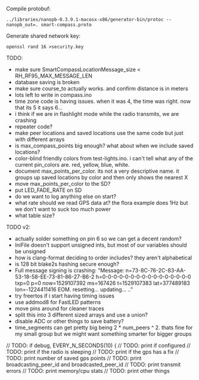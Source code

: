
Compile protobuf:

    ../libraries/nanopb-0.3.9.1-macosx-x86/generator-bin/protoc --nanopb_out=. smart-compass.proto

Generate shared network key:

    openssl rand 16 >security.key

TODO:
- make sure SmartCompassLocationMessage_size < RH_RF95_MAX_MESSAGE_LEN
- database saving is broken
- make sure course_to actually works. and confirm distance is in meters
- lots left to write in compass.ino
- time zone code is having issues. when it was 4, the time was right. now that its 5 it says 6...
- i think if we are in flashlight mode while the radio transmits, we are crashing
- repeater code?
- make peer locations and saved locations use the same code but just with different arrays
- is max_compass_points big enough? what about when we include saved locations?
- color-blind friendly colors from test-lights.ino. i can't tell what any of the current pin_colors are. red, yellow, blue, white.
- document max_points_per_color. its not a very descriptive name. it groups up saved locations by color and then only shows the nearest X
- move max_points_per_color to the SD?
- put LED_FADE_RATE on SD
- do we want to log anything else on start?
- what rate should we read GPS data at? the flora example does 1Hz but we don't want to suck too much power
- what table size?

TODO v2:
- actually solder something on pin 6 so we can get a decent random?
- IniFile doesn't support unsigned ints, but most of our variables should be unsigned
- how is clang-format deciding to order includes? they aren't alphabetical
- is 128 bit blake2s hashing secure enough?
- Full message signing is crashing: "Message: n=73-8C-76-2C-83-AA-53-18-58-EE-73-81-86-27-B6-2 h=0-0-0-0-0-0-0-0-0-0-0-0-0-0-0-0 txp=0 p=0 now=1529107392 ms=167426 t=1529107383 lat=377489183 lon=-1224411416 EOM. resetting... updating... .."
- try freertos if i start having timing issues
- use addmod8 for FastLED patterns
- move pins around for cleaner traces
- split this into 3 different sized arrays and use a union?
- disable ADC or other things to save battery?
- time_segments can get pretty big being 2 * num_peers ^ 2. thats fine for my small group but we might want something smarter for bigger groups

// TODO: if debug, EVERY_N_SECONDS(10) {
  // TODO: print if configured
  // TODO: print if the radio is sleeping
  // TODO: print if the gps has a fix
  // TODO: print number of saved gps points
  // TODO: print  broadcasting_peer_id and broadcasted_peer_id
  // TODO: print transmit errors
  // TODO: print memory/cpu stats
  // TODO: print other things
